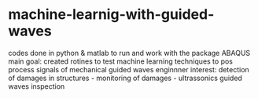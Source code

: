 # machine-learnig-with-guided-waves
codes done in python & matlab to run and work with the package ABAQUS
main goal: created rotines to test machine learning techniques to pos process signals of mechanical guided waves 
enginnner interest: detection of damages in structures - monitoring of damages - ultrassonics guided waves inspection 
